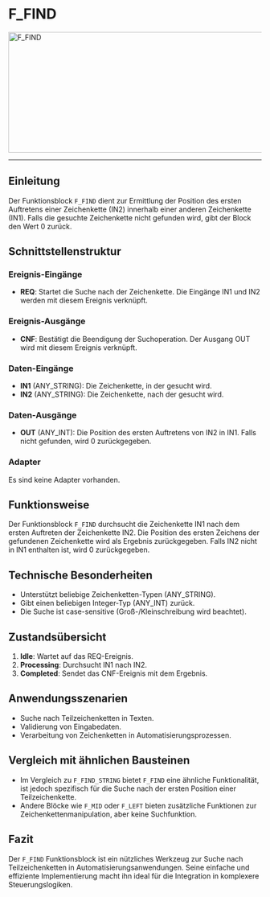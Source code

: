 # F_FIND

<img width="1408" height="240" alt="F_FIND" src="https://github.com/user-attachments/assets/04ca16d1-99bf-4317-8cc7-adf2d6f70af7" />

* * * * * * * * * *
## Einleitung
Der Funktionsblock `F_FIND` dient zur Ermittlung der Position des ersten Auftretens einer Zeichenkette (IN2) innerhalb einer anderen Zeichenkette (IN1). Falls die gesuchte Zeichenkette nicht gefunden wird, gibt der Block den Wert 0 zurück. 

## Schnittstellenstruktur
### **Ereignis-Eingänge**
- **REQ**: Startet die Suche nach der Zeichenkette. Die Eingänge IN1 und IN2 werden mit diesem Ereignis verknüpft.

### **Ereignis-Ausgänge**
- **CNF**: Bestätigt die Beendigung der Suchoperation. Der Ausgang OUT wird mit diesem Ereignis verknüpft.

### **Daten-Eingänge**
- **IN1** (ANY_STRING): Die Zeichenkette, in der gesucht wird.
- **IN2** (ANY_STRING): Die Zeichenkette, nach der gesucht wird.

### **Daten-Ausgänge**
- **OUT** (ANY_INT): Die Position des ersten Auftretens von IN2 in IN1. Falls nicht gefunden, wird 0 zurückgegeben.

### **Adapter**
Es sind keine Adapter vorhanden.

## Funktionsweise
Der Funktionsblock `F_FIND` durchsucht die Zeichenkette IN1 nach dem ersten Auftreten der Zeichenkette IN2. Die Position des ersten Zeichens der gefundenen Zeichenkette wird als Ergebnis zurückgegeben. Falls IN2 nicht in IN1 enthalten ist, wird 0 zurückgegeben.

## Technische Besonderheiten
- Unterstützt beliebige Zeichenketten-Typen (ANY_STRING).
- Gibt einen beliebigen Integer-Typ (ANY_INT) zurück.
- Die Suche ist case-sensitive (Groß-/Kleinschreibung wird beachtet).

## Zustandsübersicht
1. **Idle**: Wartet auf das REQ-Ereignis.
2. **Processing**: Durchsucht IN1 nach IN2.
3. **Completed**: Sendet das CNF-Ereignis mit dem Ergebnis.

## Anwendungsszenarien
- Suche nach Teilzeichenketten in Texten.
- Validierung von Eingabedaten.
- Verarbeitung von Zeichenketten in Automatisierungsprozessen.

## Vergleich mit ähnlichen Bausteinen
- Im Vergleich zu `F_FIND_STRING` bietet `F_FIND` eine ähnliche Funktionalität, ist jedoch spezifisch für die Suche nach der ersten Position einer Teilzeichenkette.
- Andere Blöcke wie `F_MID` oder `F_LEFT` bieten zusätzliche Funktionen zur Zeichenkettenmanipulation, aber keine Suchfunktion.

## Fazit
Der `F_FIND` Funktionsblock ist ein nützliches Werkzeug zur Suche nach Teilzeichenketten in Automatisierungsanwendungen. Seine einfache und effiziente Implementierung macht ihn ideal für die Integration in komplexere Steuerungslogiken.
